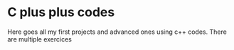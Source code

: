 # C plus plus codes
 Here goes all my first projects and advanced ones using c++ codes. There are multiple exercices
